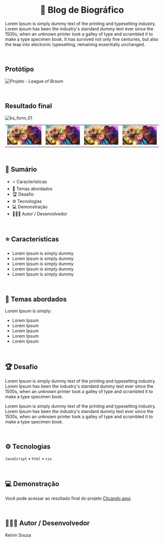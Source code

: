 <h1 align="center"> 📌 Blog de Biográfico</h1>

Lorem Ipsum is simply dummy text of the printing and typesetting industry. Lorem Ipsum has been the industry's standard dummy text ever since the 1500s, when an unknown printer took a galley of type and scrambled it to make a type specimen book. It has survived not only five centuries, but also the leap into electronic typesetting, remaining essentially unchanged.

<br>

## Protótipo
![Projeto - League of Braum](https://github.com/kelvinsouza2014/blog-biografico/assets/121948262/ec8aa05d-062e-4df4-8d36-be379d59bf39)

<br>

## Resultado final
![ks_form_01](https://github.com/kelvinsouza2014/ks-form/assets/121948262/e68eebbd-884b-4169-aac4-5a545159af57)
<table>
  <tr>
    <td width="25%">
      <img src="./imagens/braum_praia.jpg" alt="Imagem 21">
    </td>
    <td width="25%">
      <img src="./imagens/braum_praia.jpg" alt="Imagem 2">
    </td>
      <td width="25%">
      <img src="./imagens/braum_praia.jpg" alt="Imagem 3">
    </td>
    <td width="25%">
      <img src="./imagens/braum_praia.jpg" alt="Imagem 4">
    </td>
  </tr>
</table>


<br>

## 📎 **Sumário**
- ⭐ Características
- 📂 Temas abordados
- 🏆 Desafio
- ⚙ Tecnologias
- 💻 Demonstração
- 🙋🏻‍♂️ Autor / Desenvolvedor

<br>

## ⭐ **Características**

- Lorem Ipsum is simply dummy
- Lorem Ipsum is simply dummy
- Lorem Ipsum is simply dummy
- Lorem Ipsum is simply dummy
- Lorem Ipsum is simply dummy

<br>

## 📂 Temas abordados

Lorem Ipsum is simply:

- Lorem Ipsum
- Lorem Ipsum
- Lorem Ipsum
- Lorem Ipsum
- Lorem Ipsum

<br>

## 🏆 Desafio
Lorem Ipsum is simply dummy text of the printing and typesetting industry. Lorem Ipsum has been the industry's standard dummy text ever since the 1500s, when an unknown printer took a galley of type and scrambled it to make a type specimen book.

Lorem Ipsum is simply dummy text of the printing and typesetting industry. Lorem Ipsum has been the industry's standard dummy text ever since the 1500s, when an unknown printer took a galley of type and scrambled it to make a type specimen book.

<br>

## ⚙ Tecnologias
`JavaScript` • `html` • `css` 

<br>

## 💻 Demonstração
Você pode acessar ao resultado final do projeto <a href="[ URL ]" target="_blank">Clicando aqui</a>.

<br>

## 🙋🏻‍♂️ Autor / Desenvolvedor

Kelvin Souza

<br>

<a href="https://www.linkedin.com/in/kelvinsouza00/" target="_blank">
    <img src="https://img.shields.io/badge/-LinkedIn-%230077B5?style=for-the-badge&logo=linkedin&logoColor=white" alt="">
</a>
